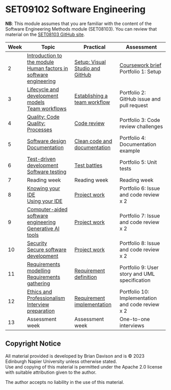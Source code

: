 # SET09102 Software Engineering

**NB**: This module assumes that you are familiar with the content of the 
Software Engineering Methods module (SET08103). You can review that material
on the [SET08103 GitHub site](https://github.com/Kevin-Sim/SET08103).

| Week | Topic                                                                                                                          | Practical                                                                 | Assessment                                            |
|------|--------------------------------------------------------------------------------------------------------------------------------|---------------------------------------------------------------------------|-------------------------------------------------------|
| 2    | [Introduction to the module](notes/01_introduction.md)<br/>[Human factors in software engineering](notes/02_human_factors.md)  | [Setup: Visual Studio and GitHub](practicals/01_setup.md)                 | [Coursework brief](assessment)<br/>Portfolio 1: Setup |
| 3    | [Lifecycle and development models](notes/03_lifecycle.md) <br> [Team workflows](notes/04_workflow.md)                          | [Establishing a team workflow](practicals/02_workflow.md)                 | Portfolio 2: GitHub issue and pull request            |
| 4    | [Quality: Code](notes/05_quality_code.md)<br/>[Quality: Processes](notes/06_quality_processes.md)                                                                                 | [Code review](practicals/03_code_review.md)                               | Portfolio 3: Code review challenges                   |
| 5    | [Software design](notes/07_design.md) <br> [Documentation](notes/08_documentation.md)                                          | [Clean code and documentation](practicals/04_clean_code.md)               | Portfolio 4: Documentation example                    |
| 6    | [Test-driven development](notes/09_test_driven_development.md) <br> [Software testing](notes/10_testing.md)                    | [Test battles](practicals/05_test_battles.md)                             | Portfolio 5: Unit tests                               |
| 7    | Reading week                                                                                                                   | Reading week                                                              | Reading week                                          |
| 8    | [Knowing your IDE](notes/11_tools_1.md) <br> [Using your IDE](notes/12_tools_2.md)                                             | [Project work](practicals/06-08_project_work.md)                          | Portfolio 6: Issue and code review x 2                |
| 9    | [Computer-aided software engineering](notes/13_case.md) <br> [Generative AI tools](notes/14_generative_ai.md)                  | [Project work](practicals/06-08_project_work.md)                          | Portfolio 7: Issue and code review x 2                |
| 10   | [Security](notes/15_security.md) <br> [Secure software development](notes/16_secure_software_development.md)                   | [Project work](practicals/06-08_project_work.md)                          | Portfolio 8: Issue and code review x 2                |
| 11   | [Requirements modelling](notes/17_requirements_modelling.md) <br> [Requirements gathering](notes/17_requirements_gathering.md) | [Requirement definition](practicals/09_requirement_definition.md)         | Portfolio 9: User story and UML specification         |
| 12   | [Ethics and Professionalism](notes/19_ethics.md) <br> [Interview preparation](notes/20_interview_preparation.md)               | [Requirement implementation](practicals/10_requirement_implementation.md) | Portfolio 10: Implementation and code review x 2      |
| 13   | Assessment week                                                                                                                | Assessment week                                                           | One-to-one interviews                                 |

## Copyright Notice

All material provided is developed by Brian Davison and is &copy; 2023 Edinburgh Napier University unless otherwise stated.  
Use and copying of this material is permitted under the Apache 2.0 license with suitable attribution given to the author.

The author accepts no liability in the use of this material.
